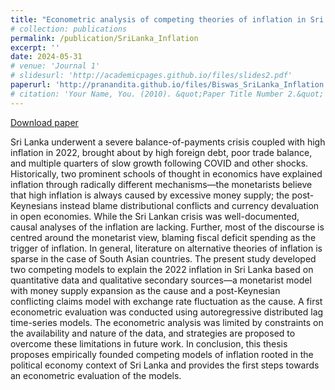 ```yaml
---
title: "Econometric analysis of competing theories of inflation in Sri Lanka—Money supply or exchange rate?"
# collection: publications
permalink: /publication/SriLanka_Inflation
excerpt: ''
date: 2024-05-31
# venue: 'Journal 1'
# slidesurl: 'http://academicpages.github.io/files/slides2.pdf'
paperurl: 'http://pranandita.github.io/files/Biswas_SriLanka_Inflation.pdf'
# citation: 'Your Name, You. (2010). &quot;Paper Title Number 2.&quot; <i>Journal 1</i>. 1(2).'
---
```

[Download paper](https://pranandita.github.io/files/Biswas_SriLanka_Inflation.pdf)

Sri Lanka underwent a severe balance-of-payments crisis coupled with high inflation in 2022, brought about by high foreign debt, poor trade balance, and multiple quarters of slow growth following COVID and other shocks. Historically, two prominent schools of thought in economics have explained inflation through radically different mechanisms—the monetarists believe that high inflation is always caused by excessive money supply; the post-Keynesians instead blame distributional conflicts and currency devaluation in open economies. While the Sri Lankan crisis was well-documented, causal analyses of the inflation are lacking. Further, most of the discourse is centred around the monetarist view, blaming fiscal deficit spending as the trigger of inflation. In general, literature on alternative theories of inflation is sparse in the case of South Asian countries. The present study developed two competing models to explain the 2022 inflation in Sri Lanka based on quantitative data and qualitative secondary sources—a monetarist model with money supply expansion as the cause and a post-Keynesian conflicting claims model with exchange rate fluctuation as the cause. A first econometric evaluation was conducted using autoregressive distributed lag time-series models. The econometric analysis was limited by constraints on the availability and nature of the data, and strategies are proposed to overcome these limitations in future work. In conclusion, this thesis proposes empirically founded competing models of inflation rooted in the political economy context of Sri Lanka and provides the first steps towards an econometric evaluation of the models.

